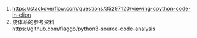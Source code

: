 1. https://stackoverflow.com/questions/35297120/viewing-cpython-code-in-clion
2. 成体系的参考资料  
   https://github.com/flaggo/python3-source-code-analysis
